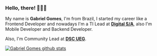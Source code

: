 ### Hello, there! 👨🏼‍💻

My name is **Gabriel Gomes**, I'm from Brazil, I started my career like a Frontend Developer and nowadays I'm a TI Lead at **[Digital S/A](https://www.digitalsa.com.br/)**, also I'm Mobile Developer and Backend Developer.

Also, I'm Community Lead at **[DSC UEG](https://dsc.community.dev/goias-state-university/)**.

[![Gabriel Gomes github stats](https://github-readme-stats.vercel.app/api?username=logsprr)](https://github.com/logsprr/github-readme-stats)


<!--
**logsprr/logsprr** is a ✨ _special_ ✨ repository because its `README.md` (this file) appears on your GitHub profile.

Here are some ideas to get you started:

- 🔭 I’m currently working on ...
- 🌱 I’m currently learning ...
- 👯 I’m looking to collaborate on ...
- 🤔 I’m looking for help with ...
- 💬 Ask me about ...
- 📫 How to reach me: ...
- 😄 Pronouns: ...
- ⚡ Fun fact: ...
-->
